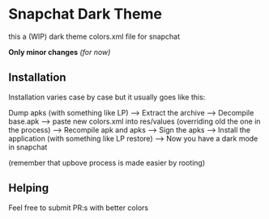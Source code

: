 # Snapchat Dark Theme
this a (WIP) dark theme colors.xml file for snapchat

**Only minor changes** *(for now)*

## Installation
Installation varies case by case but it usually goes like this:

Dump apks (with something like LP) --> Extract the archive --> Decompile base.apk --> paste new colors.xml into res/values (overriding old the one in the process) --> Recompile apk and apks --> Sign the apks --> Install the application (with something like LP restore) --> Now you have a dark mode in snapchat

(remember that upbove process is made easier by rooting)

## Helping
Feel free to submit PR:s with better colors
